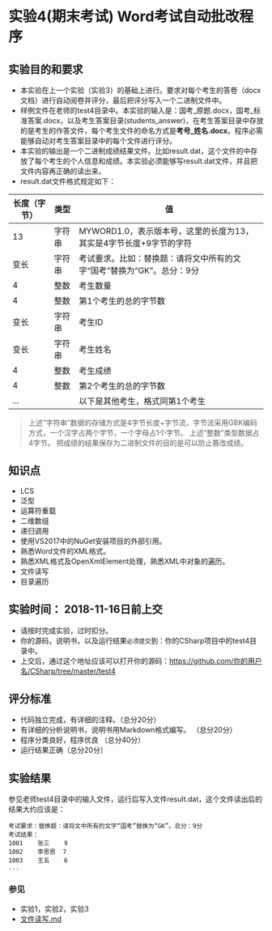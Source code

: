 # 实验4(期末考试) Word考试自动批改程序

## 实验目的和要求

- 本实验在上一个实验（实验3）的基础上进行。要求对每个考生的答卷（docx文档）进行自动阅卷并评分，最后把评分写入一个二进制文件中。
- 样例文件在老师的test4目录中。本实验的输入是：国考_原题.docx，国考_标准答案.docx，以及考生答案目录(students_answer)，在考生答案目录中存放的是考生的作答文件，每个考生文件的命名方式是**考号_姓名.docx**。程序必需能够自动对考生答案目录中的每个文件进行评分。
- 本实验的输出是一个二进制成绩结果文件。比如result.dat，这个文件的中存放了每个考生的个人信息和成绩。本实验必须能够写result.dat文件，并且把文件内容再正确的读出来。
- result.dat文件格式规定如下：

|长度（字节）|类型|值|
|----|-----------|-----------------------|
|13|字符串|MYWORD1.0，表示版本号，这里的长度为13，其实是4字节长度+9字节的字符|
|变长|字符串|考试要求。比如：替换题：请将文中所有的文字“国考”替换为“GK”。总分：9分|
|4|整数|考生数量|
|4|整数|第1个考生的总的字节数|
|变长|字符串|考生ID|
|变长|字符串|考生姓名|
|4|整数|考生成绩|
|4|整数|第2个考生的总的字节数|
|...| | 以下是其他考生，格式同第1个考生|

> 上述“字符串”数据的存储方式是4字节长度+字节流，字节流采用GBK编码方式，一个汉字占两个字节，一个字母占1个字节。
> 上述“整数”类型数据占4字节。
> 把成绩的结果保存为二进制文件的目的是可以防止篡改成绩。

## 知识点
- LCS
- 泛型
- 运算符重载
- 二维数组
- 递归调用
- 使用VS2017中的NuGet安装项目的外部引用。
- 熟悉Word文件的XML格式。
- 熟悉XML格式及OpenXmlElement处理，熟悉XML中对象的遍历。
- 文件读写
- 目录遍历

## 实验时间： 2018-11-16日前上交
- 请按时完成实验，过时扣分。
- 你的源码，说明书，以及运行结果`必须提交`到：你的CSharp项目中的test4目录中。
- 上交后，通过这个地址应该可以打开你的源码：https://github.com/你的用户名/CSharp/tree/master/test4

## 评分标准
- 代码独立完成，有详细的注释。（总分20分）
- 有详细的分析说明书，说明书用Markdown格式编写。 （总分20分）
- 程序分类良好，程序优良 （总分40分）
- 运行结果正确（总分20分）

## 实验结果

参见老师test4目录中的输入文件，运行后写入文件result.dat，这个文件读出后的结果大约应该是：
```
考试要求：替换题：请将文中所有的文字“国考”替换为“GK”。总分：9分
考试结果：
1001    张三    9
1002    李思思  7
1003    王五    6
...

```

### 参见
- 实验1，实验2，实验3
- [文件读写.md](./文件读写.md)